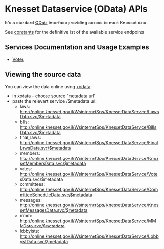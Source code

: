 # Knesset Dataservice (OData) APIs

It's a standard [OData](http://www.odata.org/) interface providing access to most Knesset data.

See [constants](/python/knesset_data/dataservice/constants.py) for the definitive list of the available service endpoints

## Services Documentation and Usage Examples

* [Votes](/python/knesset_data/dataservice/VOTES.md)

## Viewing the source data

You can view the data online using [xodata](http://pragmatiqa.com/xodata/):
* in xodata - choose source "metadata url"
* paste the relevant service /$metadata url:
  * laws: http://online.knesset.gov.il/WsinternetSps/KnessetDataService/LawsData.svc/$metadata
  * bills: http://online.knesset.gov.il/WsinternetSps/KnessetDataService/BillsData.svc/$metadata
  * final_laws: http://online.knesset.gov.il/WsinternetSps/KnessetDataService/FinalLawsData.svc/$metadata
  * members: http://online.knesset.gov.il/WsinternetSps/KnessetDataService/KnessetMembersData.svc/$metadata
  * votes: http://online.knesset.gov.il/WsinternetSps/KnessetDataService/VotesData.svc/$metadata
  * committees: http://online.knesset.gov.il/WsinternetSps/KnessetDataService/CommitteeScheduleData.svc/$metadata
  * messages: http://online.knesset.gov.il/WsinternetSps/KnessetDataService/KnessetMessagesData.svc/$metadata
  * mmm: http://online.knesset.gov.il/WsinternetSps/KnessetDataService/MMMData.svc/$metadata
  * lobbyists: http://online.knesset.gov.il/WsinternetSps/KnessetDataService/LobbyistData.svc/$metadata
